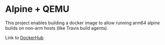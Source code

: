 # Alpine + QEMU

This project enables building a docker image to allow running arm64 alpine builds on non-arm hosts (like Travis build agents).

Link to [DockerHub](https://hub.docker.com/r/rycus86/arm64v8-alpine-quemu/)

